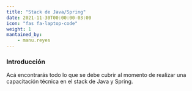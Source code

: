 ```yaml
---
title: "Stack de Java/Spring"
date: 2021-11-30T00:00:00-03:00
icon: "fas fa-laptop-code"
weight: 1
mantained_by:
    - manu.reyes
---
```


### Introducción

Acá encontrarás todo lo que se debe cubrir al momento de realizar una capacitación técnica en el stack de Java y Spring.
